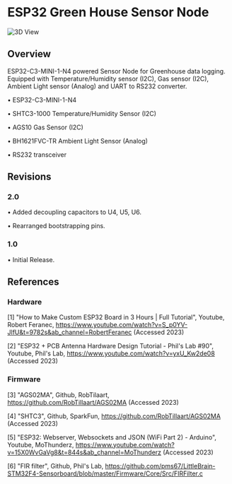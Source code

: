 # ESP32 Green House Sensor Node

![3D View](https://user-images.githubusercontent.com/95383090/230792590-40fd404d-087f-4cdb-9712-f6d4d5ffccc1.png)


 ## Overview
  ESP32-C3-MINI-1-N4 powered Sensor Node for Greenhouse data logging. Equipped with Temperature/Humidity sensor (I2C), Gas sensor (I2C), Ambient Light sensor (Analog) and UART to RS232 converter.
 
 • ESP32-C3-MINI-1-N4
 
 • SHTC3-1000 Temperature/Humidity Sensor (I2C)
 
 • AGS10 Gas Sensor (I2C)
 
 • BH1621FVC-TR Ambient Light Sensor (Analog)
 
 • RS232 transceiver
 
 
 ## Revisions
 
 ### <b> 2.0 </b>
 
 • Added decoupling capacitors to U4, U5, U6.
 
 • Rearranged bootstrapping pins.
 
 
 ### <b> 1.0 </b>
 
 • Initial Release.

 ## References
 
 ### <b> Hardware </b>
 
 [1] "How to Make Custom ESP32 Board in 3 Hours | Full Tutorial", Youtube, Robert Feranec,
  https://www.youtube.com/watch?v=S_p0YV-JlfU&t=9782s&ab_channel=RobertFeranec (Accessed 2023)
  
  
 [2] "ESP32 + PCB Antenna Hardware Design Tutorial - Phil's Lab #90", Youtube, Phil's Lab,
  https://www.youtube.com/watch?v=yxU_Kw2de08  (Accessed 2023)
  
  
 
  ### <b> Firmware </b>
  
  
  [3] "AGS02MA", Github, RobTilaart, 
   https://github.com/RobTillaart/AGS02MA (Accessed 2023)
   
   
  [4] "SHTC3", Github, SparkFun, 
   https://github.com/RobTillaart/AGS02MA (Accessed 2023)
   
   
  [5] "ESP32: Webserver, Websockets and JSON (WiFi Part 2) - Arduino", Youtube, MoThunderz,
   https://www.youtube.com/watch?v=15X0WvGaVg8&t=844s&ab_channel=MoThunderz (Accessed 2023)
   
   
  [6] "FIR filter", Github, Phil's Lab, 
   https://github.com/pms67/LittleBrain-STM32F4-Sensorboard/blob/master/Firmware/Core/Src/FIRFilter.c
